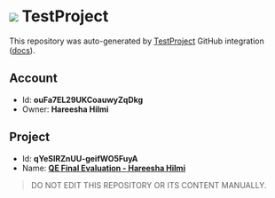 # ![](https://s3.amazonaws.com/storage-static.testproject.io/logos/TP-Logo-Square.svg) TestProject

This repository was auto-generated by [TestProject](https://testproject.io) GitHub integration ([docs](https://docs.testproject.io/testproject-integrations/github-integration)).

## Account
* Id: **ouFa7EL29UKCoauwyZqDkg**
* Owner: **Hareesha Hilmi**

## Project
* Id: **qYeSlRZnUU-geifWO5FuyA**
* Name: **[QE Final Evaluation - Hareesha Hilmi](https://app.testproject.io/#/projects/1172484/tests)**

> DO NOT EDIT THIS REPOSITORY OR ITS CONTENT MANUALLY.